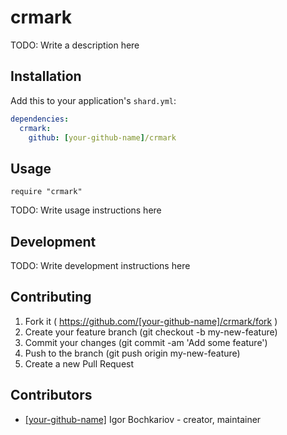 # crmark

TODO: Write a description here

## Installation


Add this to your application's `shard.yml`:

```yaml
dependencies:
  crmark:
    github: [your-github-name]/crmark
```


## Usage


```crystal
require "crmark"
```


TODO: Write usage instructions here

## Development

TODO: Write development instructions here

## Contributing

1. Fork it ( https://github.com/[your-github-name]/crmark/fork )
2. Create your feature branch (git checkout -b my-new-feature)
3. Commit your changes (git commit -am 'Add some feature')
4. Push to the branch (git push origin my-new-feature)
5. Create a new Pull Request

## Contributors

- [[your-github-name]](https://github.com/[your-github-name]) Igor Bochkariov - creator, maintainer
